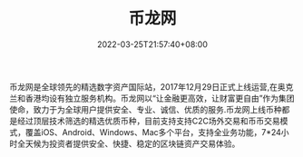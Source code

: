 ﻿---
weight: 
title: "币龙网"
description: "币龙网是全球领先的精选数字资产国际站，2017年12月29日正式上线运营,在奥克兰和香港均设有独立服务机构。"
date: 2022-03-25T21:57:40+08:00
lastmod: 2022-03-25T16:45:40+08:00
draft: false
authors: ["Metabd"]
featuredImage: "bilongwang.webp"
link: ""
tags: ["交易所","币龙网"]
categories: ["navigation"]
navigation: ["交易所"]
lightgallery: true
toc: true
pinned: false
recommend: false
recommend1: false
---
币龙网是全球领先的精选数字资产国际站，2017年12月29日正式上线运营,在奥克兰和香港均设有独立服务机构。币龙网以“让金融更高效，让财富更自由”作为集团使命，致力于为全球用户提供安全、专业、诚信、优质的服务.币龙网上线币种都是经过顶层技术筛选的精选优质币种，目前支持支持C2C场外交易和币币交易模式，覆盖iOS、Android、Windows、Mac多个平台，支持全业务功能，7*24小时全天候为投资者提供安全、快捷、稳定的区块链资产交易体验。
